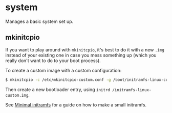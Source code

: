 # system

Manages a basic system set up.

## mkinitcpio

If you want to play around with `mkinitcpio`, it's best to do it with a new
`.img` instead of your existing one in case you mess something up (which you
really don't want to do to your boot process).

To create a custom image with a custom configuration:

```sh
$ mkinitcpio -c /etc/mkinitcpio-custom.conf -g /boot/initramfs-linux-custom.img
```

Then create a new bootloader entry, using `initrd /initramfs-linux-custom.img`.

See [Minimal initramfs](https://wiki.archlinux.org/index.php/Minimal_initramfs)
for a guide on how to make a small initramfs.
